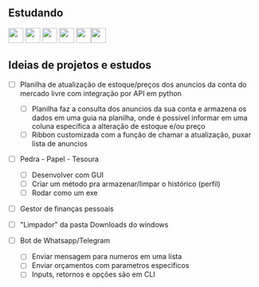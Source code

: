 ## Estudando
<img src="https://cdn.jsdelivr.net/gh/devicons/devicon@latest/icons/python/python-original.svg" width="30" height="30"/> <img src="https://www.svgrepo.com/show/374159/vba.svg" width="30" height="30"/> <img src="https://www.svgrepo.com/show/353795/go.svg" width="30" height="30"/> <img src="https://cdn.jsdelivr.net/gh/devicons/devicon@latest/icons/javascript/javascript-original.svg" width="30" height="30"/> <img src="https://www.svgrepo.com/show/331760/sql-database-generic.svg" width="30" height="30"/><img src="https://raw.githubusercontent.com/gist/Xainey/d5bde7d01dcbac51ac951810e94313aa/raw/6c858c46726541b48ddaaebab29c41c07a196394/PowerShell.svg" width="30" height="30"/>



## Ideias de projetos e estudos

- [ ] Planilha de atualização de estoque/preços dos anuncios da conta do mercado livre com integração por API em python
  - [ ] Planilha faz a consulta dos anuncios da sua conta e armazena os dados em uma guia na planilha, onde é possível informar em uma coluna especifica a alteração de estoque e/ou preço 
  - [ ] Ribbon customizada com a função de chamar a atualização, puxar lista de anuncios

- [ ] Pedra - Papel - Tesoura
  - [ ] Desenvolver com GUI
  - [ ] Criar um método pra armazenar/limpar o histórico (perfil)
  - [ ] Rodar como um exe  

- [ ] Gestor de finanças pessoais

- [ ] "Limpador" da pasta Downloads do windows

- [ ] Bot de Whatsapp/Telegram
  - [ ] Enviar mensagem para numeros em uma lista
  - [ ] Enviar orçamentos com parametros especificos
  - [ ] Inputs, retornos e opções são em CLI

